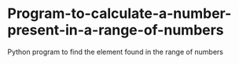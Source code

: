 # Program-to-calculate-a-number-present-in-a-range-of-numbers
Python program to find the element found in the range of numbers 
